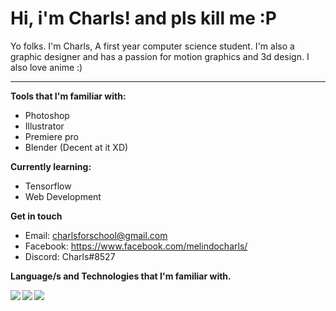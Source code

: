 # Hi, i'm Charls! and pls kill me :P

 Yo folks. I'm Charls, A first year computer science student. I'm also a graphic designer and has a passion for motion graphics and 3d design. I also love anime :)

-----------------------------------------------------------------------------------------------------------------------

**Tools that I'm familiar with:**

* Photoshop
* Illustrator
* Premiere pro
* Blender (Decent at it XD)

**Currently learning:**

* Tensorflow
* Web Development

**Get in touch**

* Email: charlsforschool@gmail.com
* Facebook: https://www.facebook.com/melindocharls/
* Discord: Charls#8527

**Language/s and Technologies that I'm familiar with.**

<img align="left" src="https://img.shields.io/badge/python-3670A0?style=for-the-badge&logo=python&logoColor=ffdd54"/>

<img align="left" src="https://img.shields.io/badge/c++-%2300599C.svg?style=for-the-badge&logo=c%2B%2B&logoColor=white"/>

<img align="left" src="https://img.shields.io/badge/WordPress-%23117AC9.svg?style=for-the-badge&logo=WordPress&logoColor=white"/>
